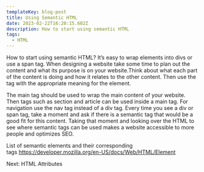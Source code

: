 ```yaml
---
templateKey: blog-post
title: Using Semantic HTML
date: 2023-02-22T16:20:15.602Z
description: How to start using semantic HTML
tags:
  - HTML
---
```

How to start using semantic HTML? It’s easy to wrap elements into divs or use a span tag. When designing a website take some time to plan out the content and what its purpose is on your website.Think about what each part of the content is doing and how it relates to the other content. Then use the tag with the appropriate meaning for the element.

The main tag should be used to wrap the main content of your website. Then tags such as section and article can be used inside a main tag. For navigation use the nav tag instead of a div tag. Every time you see a div or span tag, take a moment and ask if there is a semantic tag that would be a good fit for this content. Taking that moment and looking over the HTML to see where semantic tags can be used makes a website accessible to more people and optimizes SEO. 

List of semantic elements and their corresponding tags <https://developer.mozilla.org/en-US/docs/Web/HTML/Element>

Next: HTML Attributes